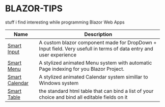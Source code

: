 # BLAZOR-TIPS
stuff i find interesting while programming Blazor Web Apps

| Name        | Description |
| ----------- | ----------- |
| [Smart Input](https://github.com/panospetridisoglou/BLAZOR-TIPS/tree/main/SmartInput)     | A custom blazor component made for DropDown + Input field. Very usefull in terms of data entry and user experience      |
| [Smart Menu](https://github.com/panospetridisoglou/BLAZOR-TIPS/tree/main/SmartMenu)     | A stylized animated Menu system with automatic Page indexing for you Blazor Project.      |
| [Smart Calendar](https://github.com/panospetridisoglou/BLAZOR-TIPS/tree/main/SmartCalendar)     | A stylized animated Calendar system simillar to Windows system    |
| [Smart Table](https://github.com/panospetridisoglou/BLAZOR-TIPS/tree/main/SmartTable)     | the standard html table that can bind a list of your choice and bind all editable fields on it  |
